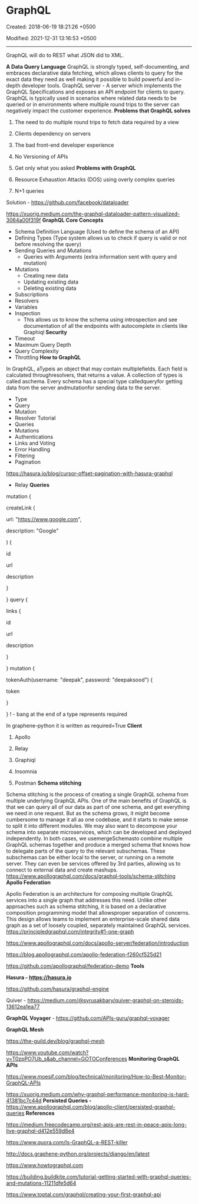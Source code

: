 # GraphQL

Created: 2018-06-19 18:21:26 +0500

Modified: 2021-12-31 13:16:53 +0500

---

GraphQL will do to REST what JSON did to XML.

**A Data Query Language**
GraphQL is strongly typed, self-documenting, and embraces declarative data fetching, which allows clients to query for the exact data they need as well making it possible to build powerful and in-depth developer tools.
GraphQL server - A server which implements the GraphQL Specifications and exposes an API endpoint for clients to query.
GraphQL is typically used in scenarios where related data needs to be queried or in environments where multiple round trips to the server can negatively impact the customer experience.
**Problems that GraphQL solves**

1.  The need to do multiple round trips to fetch data required by a view

2.  Clients dependency on servers

3.  The bad front-end developer experience

4.  No Versioning of APIs

5.  Get only what you asked
**Problems with GraphQL**

1.  Resource Exhaustion Attacks (DOS) using overly complex queries

2.  N+1 queries

Solution - <https://github.com/facebook/dataloader>

<https://xuorig.medium.com/the-graphql-dataloader-pattern-visualized-3064a00f319f>
**GraphQL Core Concepts**
-   Schema Definition Language (Used to define the schema of an API)
-   Defining Types (Type system allows us to check if query is valid or not before resolving the query)
-   Sending Queries and Mutations
    -   Queries with Arguments (extra information sent with query and mutation)
-   Mutations
    -   Creating new data
    -   Updating existing data
    -   Deleting existing data
-   Subscriptions
-   Resolvers
-   Variables
-   Inspection
    -   This allows us to know the schema using introspection and see documentation of all the endpoints with autocomplete in clients like Graphiql
**Security**
-   Timeout
-   Maximum Query Depth
-   Query Complexity
-   Throttling
**How to GraphQL**

In GraphQL, aTypeis an object that may contain multiplefields. Each field is calculated throughresolvers, that returns a value. A collection of types is called aschema. Every schema has a special type calledqueryfor getting data from the server andmutationfor sending data to the server.
-   Type
-   Query
-   Mutation
-   Resolver
Tutorial
-   Queries
-   Mutations
-   Authentications
-   Links and Voting
-   Error Handling
-   Filtering
-   Pagination

<https://hasura.io/blog/cursor-offset-pagination-with-hasura-graphql>
-   Relay
**Queries**

mutation {

createLink (

url: "<https://www.google.com>",

description: "Google"

) {

id

url

description

}

}
query {

links {

id

url

description

}

}
mutation {

tokenAuth(username: "deepak", password: "deepaksood") {

token

}

}
! - bang at the end of a type represents required

In graphene-python it is written as required=True
**Client**

1.  Apollo

2.  Relay

3.  Graphiql

4.  Insomnia

5.  Postman
**Schema stitching**

Schema stitching is the process of creating a single GraphQL schema from multiple underlying GraphQL APIs.
One of the main benefits of GraphQL is that we can query all of our data as part of one schema, and get everything we need in one request. But as the schema grows, it might become cumbersome to manage it all as one codebase, and it starts to make sense to split it into different modules. We may also want to decompose your schema into separate microservices, which can be developed and deployed independently.
In both cases, we usemergeSchemasto combine multiple GraphQL schemas together and produce a merged schema that knows how to delegate parts of the query to the relevant subschemas. These subschemas can be either local to the server, or running on a remote server. They can even be services offered by 3rd parties, allowing us to connect to external data and create mashups.
<https://www.apollographql.com/docs/graphql-tools/schema-stitching>
**Apollo Federation**

Apollo Federation is an architecture for composing multiple GraphQL services into a single graph that addresses this need. Unlike other approaches such as schema stitching, it is based on a declarative composition programming model that allowsproper separation of concerns. This design allows teams to implement an enterprise-scale shared data graph as a set of loosely coupled, separately maintained GraphQL services.
<https://principledgraphql.com/integrity#1-one-graph>

<https://www.apollographql.com/docs/apollo-server/federation/introduction>

<https://blog.apollographql.com/apollo-federation-f260cf525d21>

<https://github.com/apollographql/federation-demo>
**Tools**

**Hasura - <https://hasura.io>**

<https://github.com/hasura/graphql-engine>

Quiver - <https://medium.com/@syrusakbary/quiver-graphql-on-steroids-13612ea1ea77>

**GraphQL Voyager** - <https://github.com/APIs-guru/graphql-voyager>

**GraphQL Mesh**

<https://the-guild.dev/blog/graphql-mesh>

<https://www.youtube.com/watch?v=T0zpPO7Ub_s&ab_channel=GOTOConferences>
**Monitoring GraphQL APIs**

<https://www.moesif.com/blog/technical/monitoring/How-to-Best-Monitor-GraphQL-APIs>

<https://xuorig.medium.com/why-graphql-performance-monitoring-is-hard-41381bc7c44d>
**Persisted Queries -** <https://www.apollographql.com/blog/apollo-client/persisted-graphql-queries>
**References**

<https://medium.freecodecamp.org/rest-apis-are-rest-in-peace-apis-long-live-graphql-d412e559d8e4>

<https://www.quora.com/Is-GraphQL-a-REST-killer>

<http://docs.graphene-python.org/projects/django/en/latest>

<https://www.howtographql.com>

<https://building.buildkite.com/tutorial-getting-started-with-graphql-queries-and-mutations-11211dfe5d64>

<https://www.toptal.com/graphql/creating-your-first-graphql-api>
